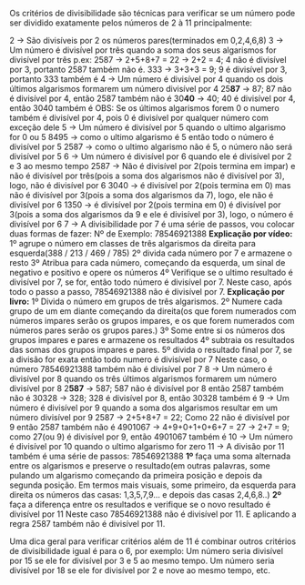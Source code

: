 
Os critérios de divisibilidade são técnicas para verificar se um número pode ser dividido exatamente pelos números de 2 à 11 principalmente:

2 -> São divisíveis por 2 os números pares(terminados em 0,2,4,6,8)
3 -> Um número é divisível por três quando a soma dos seus algarismos for divisível por três
	p.ex: 
	2587 -> 2+5+8+7 = 22 -> 2+2 = 4; 4 não é divisível por 3, portanto 2587 também não é.
	333 -> 3+3+3 = 9; 9 é divisível por 3, portanto 333 também é
4 -> Um número é divisível por 4 quando os dois últimos algarismos formarem um número divisível por 4
	25**87** -> 87; 87 não é divisível por 4, então 2587 também não é
	30**40** -> 40; 40 é divisível por 4, então 3040 também é
	OBS: Se os últimos algarismos forem 0 o numero também é divisível por 4, pois 0 é divisível por qualquer número com exceção dele
5 -> Um número é divisível por 5 quando o ultimo algarismo for 0 ou 5
	8495 -> como o ultimo algarismo é 5 então todo o número é divisível por 5
	2587 -> como o ultimo algarismo não é 5, o número não será divisível por 5
6 -> Um número é divisível por 6 quando ele é divisível por 2 e 3 ao mesmo tempo
	2587 -> Não é divisível por 2(pois termina em impar) e não é divisível por três(pois a soma dos algarismos não é divisível por 3), logo, não é divisível por 6
	3040 -> é divisível por 2(pois termina em 0) mas não é divisível por 3(pois a soma dos algarismos da 7), logo, ele não é divisível por 6
	1350 -> é divisível por 2(pois termina em 0) é divisível por 3(pois a soma dos algarismos da 9 e ele é divisível por 3), logo, o número é divisível por 6
7 -> A divisibilidade por 7 é uma série de passos, vou colocar duas formas de fazer:
	Nº de Exemplo: 78546921388
	**Explicação por vídeo:**
		1º agrupe o número em classes de três algarismos da direita para esquerda(388 / 213 / 469 / 785)
		2º divida cada número por 7 e armazene o resto
		3º Atribua para cada número, começando da esquerda, um sinal de negativo e positivo e opere os números
		4º Verifique se o ultimo resultado é divisível por 7, se for, então todo número é divisível por 7.
		Neste caso, após todo o passo a passo, 78546921388 não é divisível por 7.
	**Explicação por livro:**
		1º Divida o número em grupos de três algarismos.
		2º Numere cada grupo de um em diante começando da direita(os que forem numerados com números impares serão os grupos impares, e os que forem numerados com números pares serão os grupos pares.)
		3º Some entre si os números dos grupos impares e pares e armazene os resultados
		4º subtraia os resultados das somas dos grupos impares e pares.
		5º divida o resultado final por 7, se a divisão for exata então todo numero é divisível por 7
		Neste caso, o número 78546921388 também não é divisível por 7
8 -> Um número é divisível por 8 quando os três últimos algarismos formarem um número divisível por 8
	2**587** -> 587; 587 não é divisível por 8 então 2587 também não é
	30328 -> 328; 328 é divisível por 8, então 30328 também é
9 -> Um número é divisível por 9 quando a soma dos algarismos resultar em um número divisível por 9
	2587 -> 2+5+8+7 = 22; Como 22 não é divisível por 9 então 2587 também não é
	4901067 -> 4+9+0+1+0+6+7 = 27 -> 2+7 = 9; como 27(ou 9) é divisível por 9, então 4901067 também é
10 -> Um número é divisível por 10 quando o ultimo algarismo for zero
11 -> A divisão por 11 também é uma série de passos:
	78546921388
	**1º** faça uma soma alternada entre os algarismos e preserve o resultado(em outras palavras, some pulando um algarismo começando da primeira posição e depois da segunda posição. Em termos mais visuais, some primeiro, da esquerda para direita os números das casas: 1,3,5,7,9... e depois das casas 2,4,6,8..)
	**2º** faça a diferença entre os resultados e verifique se o novo resultado é divisível por 11
	Neste caso 78546921388 não é divisível por 11. E aplicando a regra 2587 também não é divisível por 11.

Uma dica geral para verificar critérios além de 11 é combinar outros critérios de divisibilidade igual é para o 6, por exemplo:
Um número seria divisível por 15 se ele for divisível por 3 e 5 ao mesmo tempo. 
Um número seria divisível por 18 se ele for divisível por 2 e nove ao mesmo tempo, etc.
